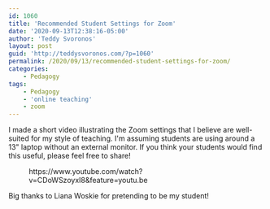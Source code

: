 ```yaml
---
id: 1060
title: 'Recommended Student Settings for Zoom'
date: '2020-09-13T12:38:16-05:00'
author: 'Teddy Svoronos'
layout: post
guid: 'http://teddysvoronos.com/?p=1060'
permalink: /2020/09/13/recommended-student-settings-for-zoom/
categories:
    - Pedagogy
tags:
    - Pedagogy
    - 'online teaching'
    - zoom
---
```


<!-- wp:paragraph -->
<p>I made a short video illustrating the Zoom settings that I believe are well-suited for my style of teaching. I'm assuming students are using around a 13" laptop without an external monitor. If you think your students would find this useful, please feel free to share!</p>
<!-- /wp:paragraph -->

<!-- wp:core-embed/youtube {"url":"https://www.youtube.com/watch?v=CDoWSzoyxI8\u0026feature=youtu.be","type":"video","providerNameSlug":"youtube","className":"wp-embed-aspect-16-9 wp-has-aspect-ratio"} -->
<figure class="wp-block-embed-youtube wp-block-embed is-type-video is-provider-youtube wp-embed-aspect-16-9 wp-has-aspect-ratio"><div class="wp-block-embed__wrapper">
https://www.youtube.com/watch?v=CDoWSzoyxI8&amp;feature=youtu.be
</div></figure>
<!-- /wp:core-embed/youtube -->

<!-- wp:paragraph -->
<p>Big thanks to Liana Woskie for pretending to be my student!</p>
<!-- /wp:paragraph -->